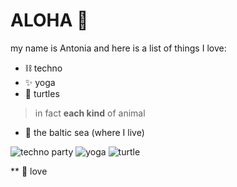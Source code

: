 # ALOHA 🥥
my name is Antonia and here is a list of things I love:
- ⛓️ techno
- ✨ yoga
- :turtle: turtles
> in fact **each kind** of animal
- 🌊 the baltic sea (where I live)


![techno party](https://user-images.githubusercontent.com/128368770/226380410-9aea4e9b-8e34-4ac6-9925-9607c21d8817.jpg)
![yoga](https://images.unsplash.com/photo-1603988363607-e1e4a66962c6?ixlib=rb-4.0.3&ixid=MnwxMjA3fDB8MHxwaG90by1wYWdlfHx8fGVufDB8fHx8&auto=format&fit=crop&w=2070&q=80)
![turtle](https://images.unsplash.com/photo-1496196614460-48988a57fccf?ixlib=rb-4.0.3&ixid=MnwxMjA3fDB8MHxwaG90by1wYWdlfHx8fGVufDB8fHx8&auto=format&fit=crop&w=1974&q=80)

** 🖤 love

